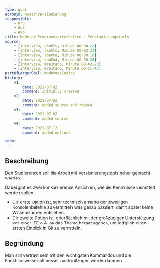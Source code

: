 ```yaml
---
type: goal
acronym: modernVersionierung
responsible: 
    - kru
    - duz
    - ako
title: Moderne Programmiertechniken - Versionierungstools
source:
    - [interview, ckohls, Minute 00-00-22]
    - [interview, ckohls, Minute 00-02-33]
    - [interview, sbente, Minute 00-00-16]
    - [interview, nnWMA4, Minute 00-00-28]
    - [interview, mreitano, Minute 00-02-20]
    - [interview, mreitano, Minute 00-51-43]
partOfLargerGoal: modernesCoding
history:
    v1:
        date: 2021-07-02
        comment: initially created
    v2:
        date: 2021-07-02
        comment: added source and reason
    v3:
        date: 2021-07-02
        comment: added source
    v4:
        date: 2021-07-12
        comment: added options

todo: 
---
```


## Beschreibung

Den Studierenden soll die Arbeit mit Versionierungstools näher gebracht werden.

Dabei gibt es zwei konkurrierende Ansichten, wie die Kenntnisse vermittelt werden sollen.
* Die erste Option ist, sehr technisch anhand der jeweiligen Konsolenbefehle zu vermitteln was genau passiert, damit später keine Wissenslücken entstehen.
* Die zweite Option ist, oberflächlich mit der großzügigen Unterstützung von einer IDE o.Ä. an das Thema heranzugehen, um lediglich einen ersten Einblick in Git zu vermitteln. 

## Begründung

Man soll vertraut sein mit den wichtigsten Kommandos und die Funktionsweise soll besser nachvollzogen werden können.
